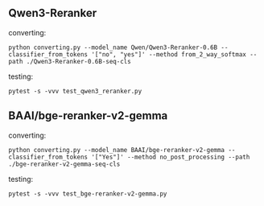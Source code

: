 


## Qwen3-Reranker

converting:

```commandline
python converting.py --model_name Qwen/Qwen3-Reranker-0.6B --classifier_from_tokens '["no", "yes"]' --method from_2_way_softmax --path ./Qwen3-Reranker-0.6B-seq-cls
```

testing:

```commandline
pytest -s -vvv test_qwen3_reranker.py
```



## BAAI/bge-reranker-v2-gemma

converting:

```commandline
python converting.py --model_name BAAI/bge-reranker-v2-gemma --classifier_from_tokens '["Yes"]' --method no_post_processing --path ./bge-reranker-v2-gemma-seq-cls
```

testing:

```commandline
pytest -s -vvv test_bge-reranker-v2-gemma.py
```